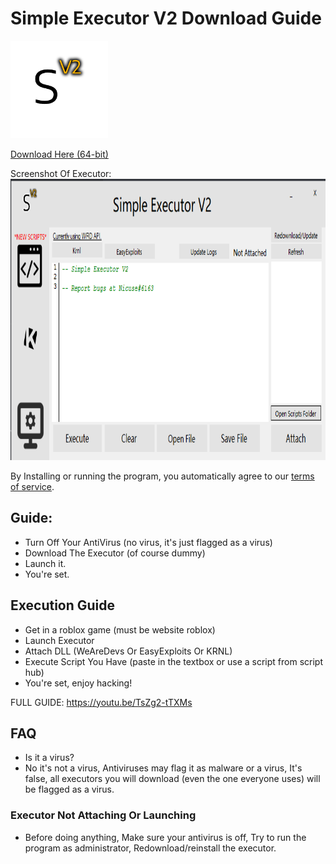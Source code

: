 # Simple Executor V2 Download Guide

<img src="images/Png.png" alt="MainLogo" width="156" height="156">

[Download Here (64-bit)](https://cdn.discordapp.com/attachments/929790736906461244/934496230363517008/SimpleExecutorV2Version1.2.6.zip)

Screenshot Of Executor:
<img src="images/SCREENSHOT59.png" alt="ScreenShot" width="800" height="450">

By Installing or running the program, you automatically agree to our [terms of service](https://github.com/Nicuse/Simple-Executor-V2/blob/main/TermsOfService).

## Guide:
- Turn Off Your AntiVirus (no virus, it's just flagged as a virus)
- Download The Executor (of course dummy)
- Launch it.
- You're set.

## Execution Guide
- Get in a roblox game (must be website roblox)
- Launch Executor
- Attach DLL (WeAreDevs Or EasyExploits Or KRNL)
- Execute Script You Have (paste in the textbox or use a script from script hub)
- You're set, enjoy hacking!

FULL GUIDE: https://youtu.be/TsZg2-tTXMs

## FAQ
- Is it a virus?
- No it's not a virus, Antiviruses may flag it as malware or a virus, It's false, all executors you will download (even the one everyone uses) will be flagged as a virus.
### Executor Not Attaching Or Launching
- Before doing anything, Make sure your antivirus is off, Try to run the program as administrator, Redownload/reinstall the executor.
